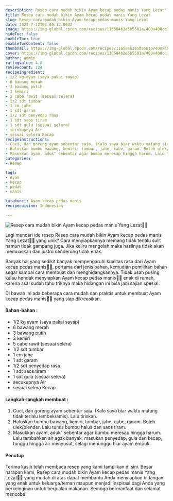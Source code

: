 ```yaml
---
description: Resep cara mudah bikin Ayam kecap pedas manis Yang Lezat"
title: Resep cara mudah bikin Ayam kecap pedas manis Yang Lezat
slug: Resep-cara-mudah-bikin-Ayam-kecap-pedas-manis-Yang-Lezat
date: 2022-7-12T03:09:12.063Z
image: https://img-global.cpcdn.com/recipes/116584b2e5b5501a/400x400cq70/photo.jpg
hideToc: false
enableToc: true
enableTocContent: false
thumbnail: https://img-global.cpcdn.com/recipes/116584b2e5b5501a/400x400cq70/photo.jpg
cover: https://img-global.cpcdn.com/recipes/116584b2e5b5501a/400x400cq70/photo.jpg
author: admin
ratingvalue: 4.8
reviewcount: 124
recipeingredient:
- 1/2 kg ayam (saya pakai sayap)
- 6 bawang merah
- 3 bawang putih
- 3 kemiri
- 5 cabe rawit (sesuai selera)
- 1/2 sdt tumbar
- 1 cm jahe
- 1 sdt garam
- 1/2 sdt penyedap rasa
- 1 sdt saos tiram
- 1 sdt gula (sesuai selera)
- secukupnya Air
- sesuai selera Kecap
recipeinstructions:
- Cuci, dan goreng ayam sebentar saja. (Kalo saya biar waktu matang tidak terlalu lembek/amis). Lalu tiriskan.
- Haluskan bumbu bawang, kemiri, tumbar, jahe, cabe, garam. Boleh ulek/blender. Lalu tumis bumbu halus dan saos tiram.
- Masukkan ayam, aduk" sebentar agar bumbu meresap hingga harum. Lalu tambahkan air agak banyak, masukan penyedap, gula dan kecap, tunggu hingga air menyusut, selagi menunggu biar ayam empuk.
categories:
- Resep

tags:
- Ayam
- kecap
- pedas
- manis

katakunci: Ayam kecap pedas manis
recipecuisine: Indonesian

---
```


![Resep cara mudah bikin Ayam kecap pedas manis Yang Lezat👩‍🍳](https://img-global.cpcdn.com/recipes/116584b2e5b5501a/400x400cq70/photo.jpg)

Lagi mencari ide resep Resep cara mudah bikin Ayam kecap pedas manis Yang Lezat👩‍🍳 yang unik? Cara menyiapkannya memang tidak terlalu sulit namun tidak gampang juga. Jika keliru mengolah maka hasilnya tidak akan memuaskan dan justru cenderung tidak enak.

Banyak hal yang sedikit banyak mempengaruhi kualitas rasa dari Ayam kecap pedas manis👩‍🍳, pertama dari jenis bahan, kemudian pemilihan bahan segar sampai cara membuat dan menghidangkannya. Tidak usah pusing kalau hendak menyiapkan Ayam kecap pedas manis👩‍🍳 enak di rumah, karena asal sudah tahu triknya maka hidangan ini bisa jadi sajian spesial.

Di bawah ini ada beberapa cara mudah dan praktis untuk membuat Ayam kecap pedas manis👩‍🍳 yang siap dikreasikan.

<!--inarticleads1-->

#### Bahan-bahan :

- 1/2 kg ayam (saya pakai sayap)
- 6 bawang merah
- 3 bawang putih
- 3 kemiri
- 5 cabe rawit (sesuai selera)
- 1/2 sdt tumbar
- 1 cm jahe
- 1 sdt garam
- 1/2 sdt penyedap rasa
- 1 sdt saos tiram
- 1 sdt gula (sesuai selera)
- secukupnya Air
- sesuai selera Kecap

<!--inarticleads2-->

#### Langkah-langkah membuat :

1. Cuci, dan goreng ayam sebentar saja. (Kalo saya biar waktu matang tidak terlalu lembek/amis). Lalu tiriskan.
1. Haluskan bumbu bawang, kemiri, tumbar, jahe, cabe, garam. Boleh ulek/blender. Lalu tumis bumbu halus dan saos tiram.
1. Masukkan ayam, aduk" sebentar agar bumbu meresap hingga harum. Lalu tambahkan air agak banyak, masukan penyedap, gula dan kecap, tunggu hingga air menyusut, selagi menunggu biar ayam empuk.

#### Penutup

Terima kasih telah membaca resep yang kami tampilkan di sini. Besar harapan kami, Resep cara mudah bikin Ayam kecap pedas manis Yang Lezat👩‍🍳 yang mudah di atas dapat membantu Anda menyiapkan hidangan yang enak untuk keluarga/teman maupun menjadi inspirasi bagi Anda yang berkeinginan untuk berjualan makanan. Semoga bermanfaat dan selamat mencoba!